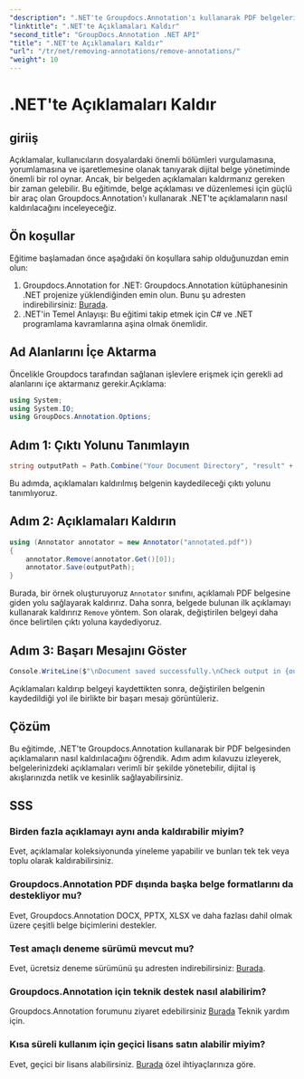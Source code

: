 ```yaml
---
"description": ".NET'te Groupdocs.Annotation'ı kullanarak PDF belgelerinden açıklamaların nasıl kaldırılacağını öğrenin. Dijital belge yönetimi sürecinizi basitleştirin."
"linktitle": ".NET'te Açıklamaları Kaldır"
"second_title": "GroupDocs.Annotation .NET API"
"title": ".NET'te Açıklamaları Kaldır"
"url": "/tr/net/removing-annotations/remove-annotations/"
"weight": 10
---
```


# .NET'te Açıklamaları Kaldır

## giriiş
Açıklamalar, kullanıcıların dosyalardaki önemli bölümleri vurgulamasına, yorumlamasına ve işaretlemesine olanak tanıyarak dijital belge yönetiminde önemli bir rol oynar. Ancak, bir belgeden açıklamaları kaldırmanız gereken bir zaman gelebilir. Bu eğitimde, belge açıklaması ve düzenlemesi için güçlü bir araç olan Groupdocs.Annotation'ı kullanarak .NET'te açıklamaların nasıl kaldırılacağını inceleyeceğiz.
## Ön koşullar
Eğitime başlamadan önce aşağıdaki ön koşullara sahip olduğunuzdan emin olun:
1. Groupdocs.Annotation for .NET: Groupdocs.Annotation kütüphanesinin .NET projenize yüklendiğinden emin olun. Bunu şu adresten indirebilirsiniz: [Burada](https://releases.groupdocs.com/annotation/net/).
2. .NET'in Temel Anlayışı: Bu eğitimi takip etmek için C# ve .NET programlama kavramlarına aşina olmak önemlidir.

## Ad Alanlarını İçe Aktarma
Öncelikle Groupdocs tarafından sağlanan işlevlere erişmek için gerekli ad alanlarını içe aktarmanız gerekir.Açıklama:
```csharp
using System;
using System.IO;
using GroupDocs.Annotation.Options;
```
## Adım 1: Çıktı Yolunu Tanımlayın
```csharp
string outputPath = Path.Combine("Your Document Directory", "result" + Path.GetExtension("input.pdf"));
```
Bu adımda, açıklamaları kaldırılmış belgenin kaydedileceği çıktı yolunu tanımlıyoruz.
## Adım 2: Açıklamaları Kaldırın
```csharp
using (Annotator annotator = new Annotator("annotated.pdf"))
{
    annotator.Remove(annotator.Get()[0]);
    annotator.Save(outputPath);
}
```
Burada, bir örnek oluşturuyoruz `Annotator` sınıfını, açıklamalı PDF belgesine giden yolu sağlayarak kaldırırız. Daha sonra, belgede bulunan ilk açıklamayı kullanarak kaldırırız `Remove` yöntem. Son olarak, değiştirilen belgeyi daha önce belirtilen çıktı yoluna kaydediyoruz.
## Adım 3: Başarı Mesajını Göster
```csharp
Console.WriteLine($"\nDocument saved successfully.\nCheck output in {outputPath}.");
```
Açıklamaları kaldırıp belgeyi kaydettikten sonra, değiştirilen belgenin kaydedildiği yol ile birlikte bir başarı mesajı görüntüleriz.

## Çözüm
Bu eğitimde, .NET'te Groupdocs.Annotation kullanarak bir PDF belgesinden açıklamaların nasıl kaldırılacağını öğrendik. Adım adım kılavuzu izleyerek, belgelerinizdeki açıklamaları verimli bir şekilde yönetebilir, dijital iş akışlarınızda netlik ve kesinlik sağlayabilirsiniz.
## SSS
### Birden fazla açıklamayı aynı anda kaldırabilir miyim?
Evet, açıklamalar koleksiyonunda yineleme yapabilir ve bunları tek tek veya toplu olarak kaldırabilirsiniz.
### Groupdocs.Annotation PDF dışında başka belge formatlarını da destekliyor mu?
Evet, Groupdocs.Annotation DOCX, PPTX, XLSX ve daha fazlası dahil olmak üzere çeşitli belge biçimlerini destekler.
### Test amaçlı deneme sürümü mevcut mu?
Evet, ücretsiz deneme sürümünü şu adresten indirebilirsiniz: [Burada](https://releases.groupdocs.com/).
### Groupdocs.Annotation için teknik destek nasıl alabilirim?
Groupdocs.Annotation forumunu ziyaret edebilirsiniz [Burada](https://forum.groupdocs.com/c/annotation/10) Teknik yardım için.
### Kısa süreli kullanım için geçici lisans satın alabilir miyim?
Evet, geçici bir lisans alabilirsiniz. [Burada](https://purchase.groupdocs.com/temporary-license/) özel ihtiyaçlarınıza göre.
